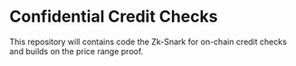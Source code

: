 # Confidential Credit Checks
This repository will contains code the Zk-Snark for on-chain credit checks and builds on the price range proof.

